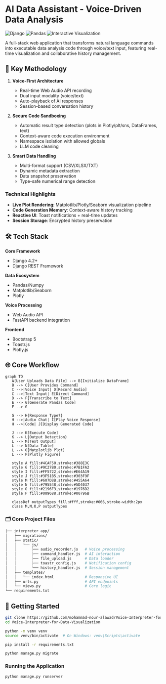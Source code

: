 ﻿# AI Data Assistant - Voice-Driven Data Analysis

![Django](https://img.shields.io/badge/django-4.2+-green.svg)
![Pandas](https://img.shields.io/badge/pandas-2.0+-blue.svg)
![Interactive Visualization](https://img.shields.io/badge/visualization-matplotlib%7Cseaborn%7Cplotly-orange.svg)

A full-stack web application that transforms natural language commands into executable data analysis code through voice/text input, featuring real-time visualization and collaborative history management.

## 🚀 Key Methodology

1. **Voice-First Architecture**  
   - Real-time Web Audio API recording
   - Dual input modality (voice/text)
   - Auto-playback of AI responses
   - Session-based conversation history

2. **Secure Code Sandboxing**  
   - Automatic result type detection (plots in Plotly/plt/sns, DataFrames, text)
   - Context-aware code execution environment
   - Namespace isolation with allowed globals
   - LLM code cleaning

3. **Smart Data Handling**  
   - Multi-format support (CSV/XLSX/TXT)
   - Dynamic metadata extraction
   - Data snapshot preservation
   - Type-safe numerical range detection

### Technical Highlights
- **Live Plot Rendering**: Matplotlib/Plotly/Seaborn visualization pipeline
- **Code Generation Memory**: Context-aware history tracking
- **Reactive UI**: Toast notifications + real-time updates
- **Session Storage**: Encrypted history preservation

## 🛠 Tech Stack

**Core Framework**  
- Django 4.2+
- Django REST Framework

**Data Ecosystem**  
- Pandas/Numpy
- Matplotlib/Seaborn
- Plotly

**Voice Processing**  
- Web Audio API
- FastAPI backend integration

**Frontend**  
- Bootstrap 5
- Toastr.js
- Plotly.js

## 🌐 Core Workflow

 ```mermaid
 graph TD
    A[User Uploads Data File] --> B[Initialize DataFrame]
    B --> C[User Provides Command]
    C -->|Voice Input| D[Record Audio]
    C -->|Text Input| E[Direct Command]
    D --> F[Transcribe to Text]
    E --> G[Generate Pandas Code]
    F --> G
    
    G --> H{Response Type?}
    H -->|Audio Chat| I[Play Voice Response]
    H -->|Code| J[Display Generated Code]
    
    J --> K[Execute Code]
    K --> L{Output Detection}
    L --> M[Text Output]
    L --> N[Data Table]
    L --> O[Matplotlib Plot]
    L --> P[Plotly Figure]
    
    style A fill:#4CAF50,stroke:#388E3C
    style G fill:#9C27B0,stroke:#7B1FA2
    style I fill:#FF5722,stroke:#E64A19
    style J fill:#3F51B5,stroke:#303F9F
    style M fill:#607D8B,stroke:#455A64
    style N fill:#795548,stroke:#5D4037
    style O fill:#2196F3,stroke:#1976D2
    style P fill:#009688,stroke:#00796B

    classDef outputTypes fill:#fff,stroke:#666,stroke-width:2px
    class M,N,O,P outputTypes
```

### 🗂 Core Project Files

``` bash
├── interpreter_app/
│   ├── migrations/
│   ├── static/
│   │   └── js/
│   │       ├── audio_recorder.js   # Voice processing
│   │       ├── command_handler.js  # AI interaction
│   │       ├── file_upload.js      # Data loader 
│   │       ├── toastr_config.js    # Notification config
│   │       └── history_handler.js  # Session management
│   ├── templates/
│   │   └── index.html              # Responsive UI
│   ├── urls.py                     # API endpoints
│   └── views.py                    # Core logic
└── requirements.txt
```

## 🚀 Getting Started

```bash
git clone https://github.com/mohammad-nour-alawad/Voice-Interpreter-for-Data-Visualization.git
cd Voice-Interpreter-for-Data-Visualization

python -m venv venv
source venv/bin/activate  # On Windows: venv\Scripts\activate

pip install -r requirements.txt

python manage.py migrate
```

### Running the Application
```bash
python manage.py runserver
```
